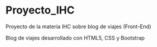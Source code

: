 # Proyecto_IHC

Proyecto de la materia IHC sobre blog de viajes (Front-End)

Blog de viajes desarrollado con HTML5, CSS y Bootstrap
